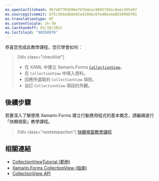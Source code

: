 ```yaml
---
ms.openlocfilehash: 967a0f703d96efbfbdeac9045745ec8aec265e07
ms.sourcegitcommit: b75c369adb8e02a429b6c0fed8ba4a855099bf01
ms.translationtype: HT
ms.contentlocale: zh-TW
ms.lasthandoff: 01/18/2021
ms.locfileid: "98558978"
---
```

恭喜您完成此教學課程，您已學會如何：

> [!div class="checklist"]
>
> - 在 XAML 中建立 Xamarin.Forms [`CollectionView`](xref:Xamarin.Forms.CollectionView)。
> - 在 `CollectionView` 中填入資料。
> - 回應所選取的 `CollectionView` 項目。
> - 自訂 `CollectionView` 項目的外觀。

## <a name="next-steps"></a>後續步驟

若要深入了解使用 Xamarin.Forms 建立行動應用程式的基本概念，請繼續進行「快顯視窗」教學課程。

> [!div class="nextstepaction"]
> [快顯視窗教學課程](~/get-started/tutorials/pop-ups/index.yml)

## <a name="related-links"></a>相關連結

- [CollectionViewTutorial (範例)](/samples/xamarin/xamarin-forms-samples/getstarted-tutorials-collectionviewtutorial/)
- [Xamarin.Forms CollectionView (指南)](~/xamarin-forms/user-interface/collectionview/index.md)
- [CollectionView API](xref:Xamarin.Forms.CollectionView)
